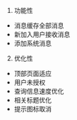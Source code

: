 1. 功能性
  * 消息缓存全部消息
  * 新加入用户接收消息
  * 添加系统消息
2. 优化性
  * 顶部页面适应
  * 用户未授权
  * 查询信息速度优化
  * 相关标题优化
  * 提示图标取消